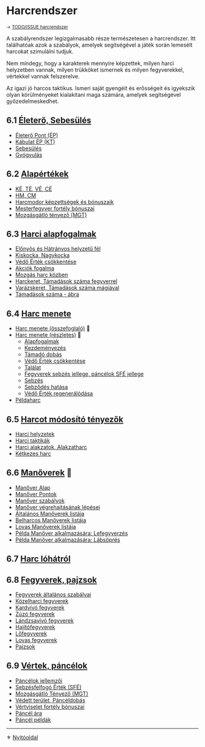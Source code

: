 # Harcrendszer

<sub>→ [TODO/ISSUE harcrendszer](https://github.com/kaktusztea/km100/wiki/TODO.ISSUE.harcrendszer)</sub>

A szabályrendszer legizgalmasabb része természetesen a harcrendszer. Itt találhatóak azok a szabályok, amelyek segítségével a játék során lemesélt harcokat szimulálni tudjuk.

Nem mindegy, hogy a karakterek mennyire képzettek, milyen harci helyzetben vannak, milyen trükköket ismernek és milyen fegyverekkel, vértekkel vannak felszerelve.

Az igazi jó harcos taktikus. Ismeri saját gyengéit és erősségeit és igyekszik olyan körülményeket kialakítani maga számára, amelyek segítségével győzedelmeskedhet.

## 6.1 [Életerő, Sebesülés](061_00_eletero.md)

- [Életerő Pont (ÉP)](061_01_eletero_pont.md)
- [Kábulat ÉP (KT)](061_02_kabulat_ep.md)
- [Sebesülés](061_03_sebesules.md)
- [Gyógyulás](061_04_gyogyulas.md)

## 6.2 [Alapértékek](062_00_alapertekek.md)

- [KÉ, TÉ, VÉ, CÉ](062_01_ke_te_ve_ce.md)
- [HM, CM](018_hm_cm.md)
- [Harcmodor képzettségek és bónuszaik](062_02_harcmodor_kepzettsegek_es_bonuszaik.md)
- [Mesterfegyver fortély bónuszai](fortelyok.harci/mesterfegyver.md)
- [Mozgásgátló tényező (MGT)](062_03_mgt.md)

## 6.3 [Harci alapfogalmak](063_00_harci_alapfogalmak.md)

- [Előnyös és Hátrányos helyzetű fél](063_01_elonyos_hatranyos_helyzetu_fel.md)
- [Kiskocka, Nagykocka](063_02_kiskocka_nagykocka.md)
- [Védő Érték csökkentése](063_03_vedo_ertek_csokkentese.md)
- [Akciók fogalma](063_04_akcio_fogalma.md)
- [Mozgás harc közben](063_05_mozgas_harc_kozben.md)
- [Harckeret, Támadások száma fegyverrel](063_06_tamadasok_szama_fegyverrel.md)
- [Varázskeret, Támadások száma mágiával](063_07_tamadasok_szama_varazslaskor.md)
- [Támadások száma - ábra](063_08_tamadasok_szama_abra.md)

## 6.4 [Harc menete](064_00_harc_menete.md)

- [Harc menete (összefoglaló)](064_01_harc_menete_osszefoglalas.md) 🎲
- [Harc menete (részletes)](064_02_00_harc_menete_reszletes.md) 🎲
  - [Alapfogalmak](064_02_01_alapfogalmak.md)
  - [Kezdeményezés](064_02_02_kezdemenyezes.md)
  - [Támadó dobás](064_02_03_tamado_dobas.md)
  - [Védő Érték csökkentése](064_02_04_vedo_ertek_csokkentese.md)
  - [Találat](064_02_05_talalat.md)
  - [Fegyverek sebzés jellege, páncélok SFÉ jellege](064_02_06_fegyver_sebzes_jellege.md)
  - [Sebzés](064_02_07_sebzes.md)
  - [Sebződés hatása](064_02_08_sebzodes_hatasa.md)
  - [Védő Érték regenerálódása](064_02_09_ve_regeneralodas.md)
- [Példaharc](064_03_peldaharc.md)

## 6.5 [Harcot módosító tényezők](065_00_harcot_modosito_tenyezok.md)

- [Harci helyzetek](065_01_harci_helyzetek.md)
- [Harci taktikák](065_02_harci_taktikak.md)
- [Harci alakzatok, Alakzatharc](065_03_harci_alakzatok.md)
- [Kétkezes harc](065_04_ketkezes_harc_szabalyai.md)

## 6.6 [Manőverek](066_00_manoverek.md) 🎲

- [Manőver Alap](066_01_manover_alap.md)
- [Manőver Pontok](066_02_manover_pontok.md)
- [Manőver szabályok](066_03_manover_szabalyok.md)
- [Manőver végrehajtásának lépései](066_04_manover_vegbevitele.md)
- [Általános Manőverek listája](066_05_altalanos_manoverek.md)
- [Belharcos Manőverek listája](066_06_belharcos_manoverek.md)
- [Lovas Manőverek listája](066_07_lovas_manoverek.md)
- [Példa Manőver alkalmazására: Lefegyverzés](066_08_01_pelda_manover_lefegyverzes.md)
- [Példa Manőver alkalmazására:  Lábsöprés](066_08_02_pelda_manover_lapsopres.md)

## 6.7 [Harc lóhátról](067_00_harc_hatasrol.md)

## 6.8 [Fegyverek, pajzsok](068_00_fegyverek.md)

- [Fegyverek általános szabályai](068_01_fegyverek_altalanos_szabalyai.md)
- [Közelharci fegyverek](068_02_kozelharci_fegyverek.md)
- [Kardvívó fegyverek](068_03_kardvivo_fegyverek.md)
- [Zúzó fegyverek](068_04_zuzo_fegyverek.md)
- [Lándzsavívó fegyverek](068_05_landzsavivo_fegyverek.md)
- [Hajítófegyverek](068_06_hajitofegyverek.md)
- [Lőfegyverek](068_07_lofegyverek.md)
- [Lovas fegyverek](068_08_lovas_fegyverek.md)
- [Pajzsok](068_09_pajzsok.md)

## 6.9 [Vértek, páncélok](069_00_vertek_pancelok.md)

- [Páncélok jellemzői](069_01_pancelok_jellemzoi.md)
- [Sebzésfelfogó Érték (SFÉ)](069_02_SFE.md)
- [Mozgásgátló Tényező (MGT)](069_03_MGT.md)
- [Védett terület, Páncéldobás](069_04_vedett_terulet_panceldobas.md)
- [Vértviselet fortély bónuszai](069_05_vertviselet_fortely_bonuszai.md)
- [Páncél ára](069_06_pancel_ara.md)
- [Páncél példák](069_07_pancel_peldak.md)

---

⚜️ [Nyitóoldal](start.md#6-harcrendszer-%EF%B8%8F)
